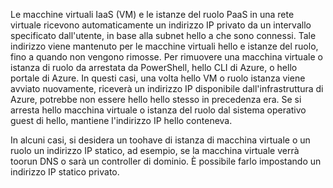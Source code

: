 Le macchine virtuali IaaS (VM) e le istanze del ruolo PaaS in una rete virtuale ricevono automaticamente un indirizzo IP privato da un intervallo specificato dall'utente, in base alla subnet hello a che sono connessi. Tale indirizzo viene mantenuto per le macchine virtuali hello e istanze del ruolo, fino a quando non vengono rimosse. Per rimuovere una macchina virtuale o istanza di ruolo da arrestata da PowerShell, hello CLI di Azure, o hello portale di Azure. In questi casi, una volta hello VM o ruolo istanza viene avviato nuovamente, riceverà un indirizzo IP disponibile dall'infrastruttura di Azure, potrebbe non essere hello hello stesso in precedenza era. Se si arresta hello macchina virtuale o istanza del ruolo dal sistema operativo guest di hello, mantiene l'indirizzo IP hello conteneva.  

In alcuni casi, si desidera un toohave di istanza di macchina virtuale o un ruolo un indirizzo IP statico, ad esempio, se la macchina virtuale verrà toorun DNS o sarà un controller di dominio. È possibile farlo impostando un indirizzo IP statico privato.

